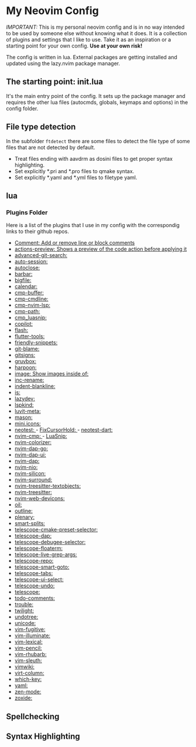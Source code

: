 # My Neovim Config

*IMPORTANT:* This is my personal neovim config and is in no way intended to be
used by someone else without knowing what it does. 
It is a collection of plugins and settings that I like to use. Take it as an
inspiration or a starting point for your own config.
**Use at your own risk!**

The config is written in lua. External packages are getting installed and updated
using the lazy.nvim package manager.

## The starting point: init.lua

It's the main entry point of the config. It sets up the package manager and
requires the other lua files (autocmds, globals, keymaps and options) in the 
config folder.

## File type detection

In the subfolder `ftdetect` there are some files to detect the file type of some
files that are not detected by default.

- Treat files ending with aavdrm as dosini files to get proper syntax highlighting.
- Set explicitly *.pri and *.pro files to qmake syntax.
- Set explicitly *.yaml and *.yml files to filetype yaml.

## lua

### Plugins Folder

Here is a list of the plugins that I use in my config with the correspondig
links to their github repos.

- [Comment: Add or remove line or block comments](https://github.com/numToStr/Comment.nvim/)
- [actions-preview: Shows a preview of the code action before applying it](https://github.com/aznhe21/actions-preview.nvim)
- [advanced-git-search: ](https://github.com/aaronhallaert/advanced-git-search.nvim)
- [auto-session: ](https://github.com/rmagatti/auto-session)
- [autoclose: ](https://github.com/m4xshen/autoclose.nvim)
- [barbar: ](https://github.com/romgrk/barbar.nvim)
- [bigfile: ](https://github.com/LunarVim/bigfile.nvim/)
- [calendar: ](https://github.com/mattn/calendar-vim)
- [cmp-buffer: ](https://github.com/hrsh7th/cmp-buffer)
- [cmp-cmdline: ](https://github.com/hrsh7th/cmp-cmdline)
- [cmp-nvim-lsp: ](https://github.com/hrsh7th/cmp-nvim-lsp)
- [cmp-path: ](https://github.com/hrsh7th/cmp-path)
- [cmp_luasnip: ](https://github.com/saadparwaiz1/cmp_luasnip)
- [copilot: ](https://github.com/zbirenbaum/copilot.lua/)
- [flash: ](https://github.comfolke/flash.nvim/)
- [flutter-tools: ](https://github.com/akinsho/flutter-tools.nvim/)
- [friendly-snippets: ](https://github.com/rafamadriz/friendly-snippets)
- [git-blame: ](https://github.com/f-person/git-blame.nvim/)
- [gitsigns: ](https://github.com/lewis6991/gitsigns.nvim)
- [gruvbox: ](https://github.com/ellisonleao/gruvbox.nvim/)
- [harpoon: ](https://github.com/ThePrimeagen/harpoon)
- [image: Show images inside of: ](https://github.com3rd/image.nvim/)
- [inc-rename: ](https://github.com/smjonas/inc-rename.nvim/)
- [indent-blankline: ](https://github.com/lukas-reineke/indent-blankline.nvim/)
- [is: ](https://github.com/haya14busa/is.vim/)
- [lazydev: ](https://github.com/folke/lazydev.nvim/)
- [lspkind: ](https://github.com/onsails/lspkind.nvim)
- [luvit-meta: ](https://github.com/Bilal2453/luvit-meta/)
- [mason: ](https://github.com/williamboman/mason.nvim)
- [mini.icons: ](https://github.com/echasnovski/mini.icons)
- [neotest: ](https://github.com/nvim-neotest/neotest)
        - [FixCursorHold: ](https://github.com/antoinemadec/FixCursorHold.nvim)
        - [neotest-dart: ](https://github.com/sidlatau/neotest-dart)
- [nvim-cmp: ](https://github.com/hrsh7th/nvim-cmp/)
        - [LuaSnip: ](https://github.com/L3MON4D3/LuaSnip)
- [nvim-colorizer: ](https://github.com/NvChad/nvim-colorizer.lua)
- [nvim-dap-go: ](https://github.com/leoluz/nvim-dap-go)
- [nvim-dap-ui: ](https://github.com/rcarriga/nvim-dap-ui)
- [nvim-dap: ](https://github.com/mfussenegger/nvim-dap)
- [nvim-nio: ](https://github.com/nvim-neotest/nvim-nio)
- [nvim-silicon: ](https://github.com/michaelrommel/nvim-silicon)
- [nvim-surround: ](https://github.com/kylechui/nvim-surround)
- [nvim-treesitter-textobjects: ](https://github.com/nvim-treesitter/nvim-treesitter-textobjects)
- [nvim-treesitter: ](https://github.com/nvim-treesitter/nvim-treesitter)
- [nvim-web-devicons: ](https://github.com/nvim-tree/nvim-web-devicons)
- [oil: ](https://github.com/stevearc/oil.nvim)
- [outline: ](https://github.com/hedyhli/outline.nvim)
- [plenary: ](https://github.com/nvim-lua/plenary.nvim)
- [smart-splits: ](https://github.com/mrjones2014/smart-splits.nvim)
- [telescope-cmake-preset-selector: ](https://github.com/svenbergner/telescope-cmake-preset-selector)
- [telescope-dap: ](https://github.com/nvim-telescope/telescope-dap.nvim)
- [telescope-debugee-selector: ](https://github.com/svenbergner/telescope-debugee-selector)
- [telescope-floaterm: ](https://github.com/dawsers/telescope-floaterm.nvim)
- [telescope-live-grep-args: ](https://github.com/nvim-telescope/telescope-live-grep-args.nvim)
- [telescope-repo: ](https://github.com/cljoly/telescope-repo.nvim)
- [telescope-smart-goto: ](https://github.com/joshmedeski/telescope-smart-goto.nvim)
- [telescope-tabs: ](https://github.com/LukasPietzschmann/telescope-tabs)
- [telescope-ui-select: ](https://github.com/nvim-telescope/telescope-ui-select.nvim)
- [telescope-undo: ](https://github.com/debugloop/telescope-undo.nvim)
- [telescope: ](https://github.com/nvim-telescope/telescope.nvim)
- [todo-comments: ](https://github.com/folke/todo-comments.nvim)
- [trouble: ](https://github.com/folke/trouble.nvim)
- [twilight: ](https://github.com/folke/twilight.nvim)
- [undotree: ](https://github.com/mbbill/undotree)
- [unicode: ](https://github.com/chrisbra/unicode.vim)
- [vim-fugitive: ](https://github.com/tpope/vim-fugitive)
- [vim-illuminate: ](https://github.com/RRethy/vim-illuminate)
- [vim-lexical: ](https://github.com/preservim/vim-lexical)
- [vim-pencil: ](https://github.com/preservim/vim-pencil)
- [vim-rhubarb: ](https://github.com/tpope/vim-rhubarb)
- [vim-sleuth: ](https://github.com/tpope/vim-sleuth)
- [vimwiki: ](https://github.com/vimwiki/vimwiki)
- [virt-column: ](https://github.com/lukas-reineke/virt-column.nvim)
- [which-key: ](https://github.com/folke/which-key.nvim)
- [yaml: ](https://github.com/cuducos/yaml.nvim)
- [zen-mode: ](https://github.com/folke/zen-mode.nvim)
- [zoxide: ](https://github.com/nanotee/zoxide.vim)
 
## Spellchecking

## Syntax Highlighting

